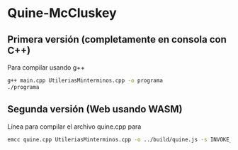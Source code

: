 # Quine-McCluskey

## Primera versión (completamente en consola con C++)
Para compilar usando g++
```BASH
g++ main.cpp UtileriasMinterminos.cpp -o programa
./programa
```

## Segunda versión (Web usando WASM)
Línea para compilar el archivo quine.cpp para 
```BASH
emcc quine.cpp UtileriasMinterminos.cpp -o ../build/quine.js -s INVOKE_RUN=0 -s EXPORTED_FUNCTIONS="['_procesarDatos', '_malloc', '_free']" -s EXPORTED_RUNTIME_METHODS="['ccall','cwrap','HEAP32','HEAPU8']" -s MODULARIZE=0
```
